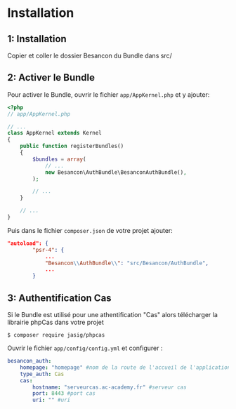 Installation
============

1: Installation
---------------------------

Copier et coller le dossier Besancon du Bundle dans src/


2: Activer le Bundle
-------------------------

Pour activer le Bundle, ouvrir le fichier `app/AppKernel.php` et y ajouter:

```php
<?php
// app/AppKernel.php

// ...
class AppKernel extends Kernel
{
    public function registerBundles()
    {
        $bundles = array(
            // ...
            new Besancon\AuthBundle\BesanconAuthBundle(),
        );

        // ...
    }

    // ...
}
```

Puis dans le fichier `composer.json` de votre projet ajouter: 
```json
"autoload": {
        "psr-4": {
            ...
            "Besancon\\AuthBundle\\": "src/Besancon/AuthBundle",
            ...
        }
```

3: Authentification Cas
---------------------------

Si le Bundle est utilisé pour une athentification "Cas" alors télécharger la librairie phpCas dans votre projet

```console
$ composer require jasig/phpcas
```

Ouvrir le fichier `app/config/config.yml` et configurer : 

```yml
besancon_auth:
    homepage: "homepage" #nom de la route de l'accueil de l'application
    type_auth: Cas
    cas:
        hostname: "serveurcas.ac-academy.fr" #serveur cas
        port: 8443 #port cas
        uri: "" #uri

```